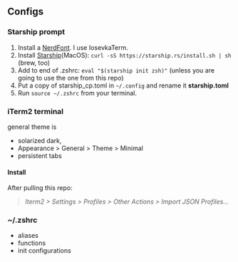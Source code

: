 ## Configs

### Starship prompt

1. Install a [NerdFont](https://www.nerdfonts.com/font-downloads). I use IosevkaTerm.
2. Install [Starship](https://starship.rs/)(MacOS): `curl -sS https://starship.rs/install.sh | sh` (brew, too)
3. Add to end of .zshrc: `eval "$(starship init zsh)"` (unless you are going to use the one from this repo)
4. Put a copy of starship_cp.toml in `~/.config` and rename it **starship.toml**
5. Run `source ~/.zshrc` from your terminal.

### iTerm2 terminal
general theme is 
- solarized dark, 
- Appearance > General > Theme > Minimal
- persistent tabs
#### Install
After pulling this repo:

> *Iterm2 > Settings > Profiles > Other Actions > Import JSON Profiles...*

### ~/.zshrc
- aliases
- functions
- init configurations
